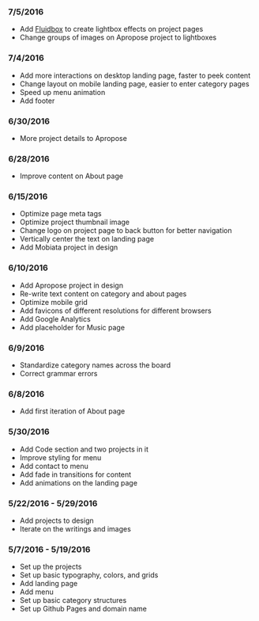 ### 7/5/2016
- Add [Fluidbox](http://terrymun.github.io/Fluidbox/demo/index.html) to create lightbox effects on project pages
- Change groups of images on Apropose project to lightboxes

### 7/4/2016
- Add more interactions on desktop landing page, faster to peek content
- Change layout on mobile landing page, easier to enter category pages
- Speed up menu animation
- Add footer

### 6/30/2016
- More project details to Apropose

### 6/28/2016
- Improve content on About page

### 6/15/2016
- Optimize page meta tags
- Optimize project thumbnail image
- Change logo on project page to back button for better navigation
- Vertically center the text on landing page
- Add Mobiata project in design

### 6/10/2016
- Add Apropose project in design
- Re-write text content on category and about pages
- Optimize mobile grid
- Add favicons of different resolutions for different browsers
- Add Google Analytics
- Add placeholder for Music page

### 6/9/2016
- Standardize category names across the board
- Correct grammar errors

### 6/8/2016
- Add first iteration of About page

### 5/30/2016
- Add Code section and two projects in it
- Improve styling for menu
- Add contact to menu
- Add fade in transitions for content
- Add animations on the landing page

### 5/22/2016 - 5/29/2016
- Add projects to design
- Iterate on the writings and images

### 5/7/2016 - 5/19/2016
- Set up the projects
- Set up basic typography, colors, and grids
- Add landing page
- Add menu
- Set up basic category structures
- Set up Github Pages and domain name


